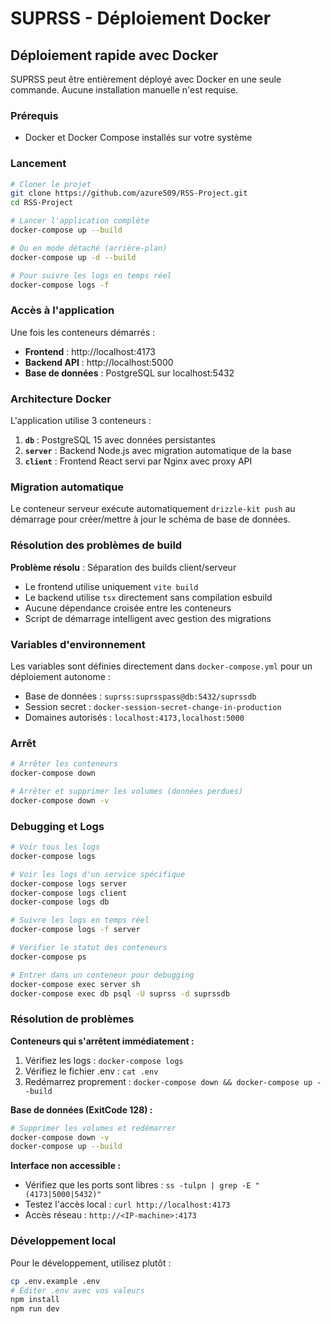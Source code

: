 # SUPRSS - Déploiement Docker

## Déploiement rapide avec Docker

SUPRSS peut être entièrement déployé avec Docker en une seule commande. Aucune installation manuelle n'est requise.

### Prérequis

- Docker et Docker Compose installés sur votre système

### Lancement

```bash
# Cloner le projet
git clone https://github.com/azure509/RSS-Project.git
cd RSS-Project

# Lancer l'application complète
docker-compose up --build

# Ou en mode détaché (arrière-plan)
docker-compose up -d --build

# Pour suivre les logs en temps réel
docker-compose logs -f
```

### Accès à l'application

Une fois les conteneurs démarrés :

- **Frontend** : http://localhost:4173
- **Backend API** : http://localhost:5000
- **Base de données** : PostgreSQL sur localhost:5432

### Architecture Docker

L'application utilise 3 conteneurs :

1. **`db`** : PostgreSQL 15 avec données persistantes
2. **`server`** : Backend Node.js avec migration automatique de la base
3. **`client`** : Frontend React servi par Nginx avec proxy API

### Migration automatique

Le conteneur serveur exécute automatiquement `drizzle-kit push` au démarrage pour créer/mettre à jour le schéma de base de données.

### Résolution des problèmes de build

**Problème résolu** : Séparation des builds client/serveur
- Le frontend utilise uniquement `vite build` 
- Le backend utilise `tsx` directement sans compilation esbuild
- Aucune dépendance croisée entre les conteneurs
- Script de démarrage intelligent avec gestion des migrations

### Variables d'environnement

Les variables sont définies directement dans `docker-compose.yml` pour un déploiement autonome :

- Base de données : `suprss:suprsspass@db:5432/suprssdb`
- Session secret : `docker-session-secret-change-in-production`
- Domaines autorisés : `localhost:4173,localhost:5000`

### Arrêt

```bash
# Arrêter les conteneurs
docker-compose down

# Arrêter et supprimer les volumes (données perdues)
docker-compose down -v
```

### Debugging et Logs

```bash
# Voir tous les logs
docker-compose logs

# Voir les logs d'un service spécifique
docker-compose logs server
docker-compose logs client
docker-compose logs db

# Suivre les logs en temps réel
docker-compose logs -f server

# Vérifier le statut des conteneurs
docker-compose ps

# Entrer dans un conteneur pour debugging
docker-compose exec server sh
docker-compose exec db psql -U suprss -d suprssdb
```

### Résolution de problèmes

**Conteneurs qui s'arrêtent immédiatement :**
1. Vérifiez les logs : `docker-compose logs`
2. Vérifiez le fichier .env : `cat .env`
3. Redémarrez proprement : `docker-compose down && docker-compose up --build`

**Base de données (ExitCode 128) :**
```bash
# Supprimer les volumes et redémarrer
docker-compose down -v
docker-compose up --build
```

**Interface non accessible :**
- Vérifiez que les ports sont libres : `ss -tulpn | grep -E "(4173|5000|5432)"`
- Testez l'accès local : `curl http://localhost:4173`
- Accès réseau : `http://<IP-machine>:4173`

### Développement local

Pour le développement, utilisez plutôt :

```bash
cp .env.example .env
# Éditer .env avec vos valeurs
npm install
npm run dev
```